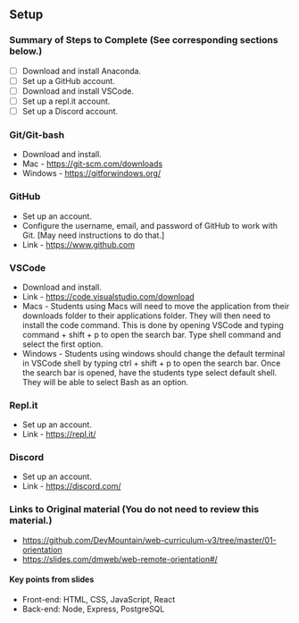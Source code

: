 ## Setup

### Summary of Steps to Complete (See corresponding sections below.)
- [ ] Download and install Anaconda.
- [ ] Set up a GitHub account.
- [ ] Download and install VSCode.
- [ ] Set up a repl.it account.
- [ ] Set up a Discord account.

### Git/Git-bash
* Download and install.
* Mac - https://git-scm.com/downloads
* Windows - https://gitforwindows.org/

### GitHub
* Set up an account. 
* Configure the username, email, and password of GitHub to work with Git. [May need instructions to do that.]
* Link - https://www.github.com

### VSCode
* Download and install.
* Link - https://code.visualstudio.com/download
* Macs - Students using Macs will need to move the application from their downloads folder to their applications folder. They will then need to install the code command. This is done by opening VSCode and typing command + shift + p to open the search bar. Type shell command and select the first option.
* Windows - Students using windows should change the default terminal in VSCode shell by typing ctrl + shift + p to open the search bar. Once the search bar is opened, have the students type select default shell. They will be able to select Bash as an option.

### Repl.it
* Set up an account.
* Link - https://repl.it/

### Discord
* Set up an account.
* Link - https://discord.com/
  
### Links to Original material (You do not need to review this material.)
* https://github.com/DevMountain/web-curriculum-v3/tree/master/01-orientation
* https://slides.com/dmweb/web-remote-orientation#/

#### Key points from slides
* Front-end: HTML, CSS, JavaScript, React
* Back-end: Node, Express, PostgreSQL

